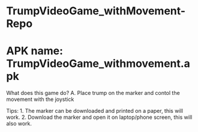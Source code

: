 # TrumpVideoGame_withMovement-Repo
# APK name: TrumpVideoGame_withmovement.apk
What does this game do?
A. Place trump on the marker and contol the movement with the joystick

Tips: 1. The marker can be downloaded and printed on a paper, this will work.
      2. Download the marker and open it on laptop/phone screen, this will also work.
